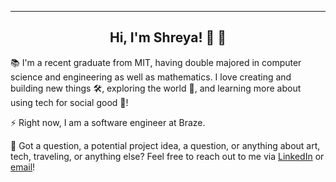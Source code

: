 <hr>

__<h2 align="center">Hi, I'm Shreya! 👋 :dizzy:</h2>__

:books: I'm a recent graduate from MIT, having double majored in computer science and engineering as well as mathematics. I love creating and building new things 🛠️, exploring the world 🔭, and learning more about using tech for social good 🌱! 

:zap: Right now, I am a software engineer at Braze.

:speech_balloon: Got a question, a potential project idea, a question, or anything about art, tech, traveling, or anything else? Feel free to reach out to me via [LinkedIn](https://www.linkedin.com/in/shreyareshamwala) or [email](mailto:shreyaresh2020@gmail.com)!
